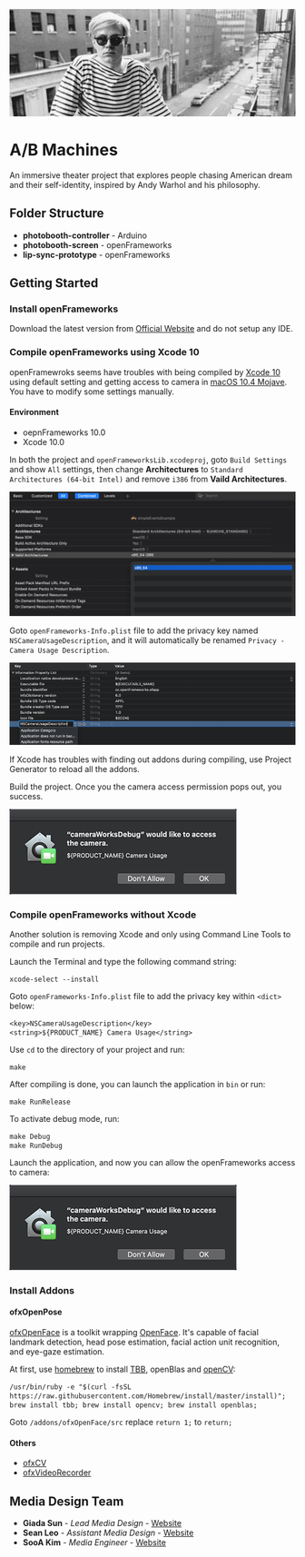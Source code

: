 ![header](/img/header_andy.jpg)

# A/B Machines

An immersive theater project that explores people chasing American dream and their self-identity, inspired by Andy Warhol and his philosophy.

## Folder Structure

* **photobooth-controller** - Arduino
* **photobooth-screen** - openFrameworks
* **lip-sync-prototype** - openFrameworks

## Getting Started

### Install openFrameworks

Download the latest version from [Official Website](https://openframeworks.cc/download/) and do not setup any IDE.

### Compile openFrameworks using Xcode 10

openFramewroks seems have troubles with being compiled by [Xcode 10](https://forum.openframeworks.cc/t/xcode-10-0-build-errors/30447/6) using default setting and getting access to camera in [macOS 10.4 Mojave](https://www.apple.com/macos/mojave/). You have to modify some settings manually.

#### Environment
* oepnFrameworks 10.0
* Xcode 10.0

In both the project and `openFrameworksLib.xcodeproj`, goto `Build Settings` and show `All` settings, then change **Architectures** to `Standard Architectures (64-bit Intel)` and remove `i386` from **Vaild Architectures**.

![build_settings](/img/build_settings.png)

Goto `openFrameworks-Info.plist` file to add the privacy key named `NSCameraUsageDescription`, and it will automatically be renamed `Privacy - Camera Usage Description`.

![add_camera_access](/img/add_camera_access.png)

If Xcode has troubles with finding out addons during compiling, use Project Generator to reload all the addons.

Build the project. Once you the camera access permission pops out, you success.

![camera_access](/img/camera_access.png)

### Compile openFrameworks without Xcode

Another solution is removing Xcode and only using Command Line Tools to compile and run projects.

Launch the Terminal and type the following command string:

```
xcode-select --install
```

Goto `openFrameworks-Info.plist` file to add the privacy key within `<dict>` below:

```
<key>NSCameraUsageDescription</key>
<string>${PRODUCT_NAME} Camera Usage</string>
```

Use `cd` to the directory of your project and run:

```
make
```

After compiling is done, you can launch the application in `bin` or run:

```
make RunRelease
```

To activate debug mode, run:

```
make Debug
make RunDebug
```

Launch the application, and now you can allow the openFrameworks access to camera:

![camera_access](/img/camera_access.png)


### Install Addons

#### ofxOpenPose

[ofxOpenFace](https://github.com/antimodular/ofxOpenFace/tree/quick) is a toolkit wrapping [OpenFace](https://github.com/TadasBaltrusaitis/OpenFace). It's capable of facial landmark detection, head pose estimation, facial action unit recognition, and eye-gaze estimation.

At first, use [homebrew](https://brew.sh) to install [TBB](https://www.threadingbuildingblocks.org/), openBlas and [openCV](https://opencv.orgGI):

```
/usr/bin/ruby -e "$(curl -fsSL https://raw.githubusercontent.com/Homebrew/install/master/install)"; brew install tbb; brew install opencv; brew install openblas;
```

Goto `/addons/ofxOpenFace/src` replace `return 1;` to `return;`

#### Others
* [ofxCV](https://github.com/kylemcdonald/ofxCv)
* [ofxVideoRecorder](https://github.com/timscaffidi/ofxVideoRecorder)







## Media Design Team
* **Giada Sun** - *Lead Media Design* - [Website](http://giadasun.com)
* **Sean Leo** - *Assistant Media Design* - [Website](https://www.seanbyrumleo.com/)
* **SooA Kim** - *Media Engineer* - [Website](https://www.sooakim.com/)
